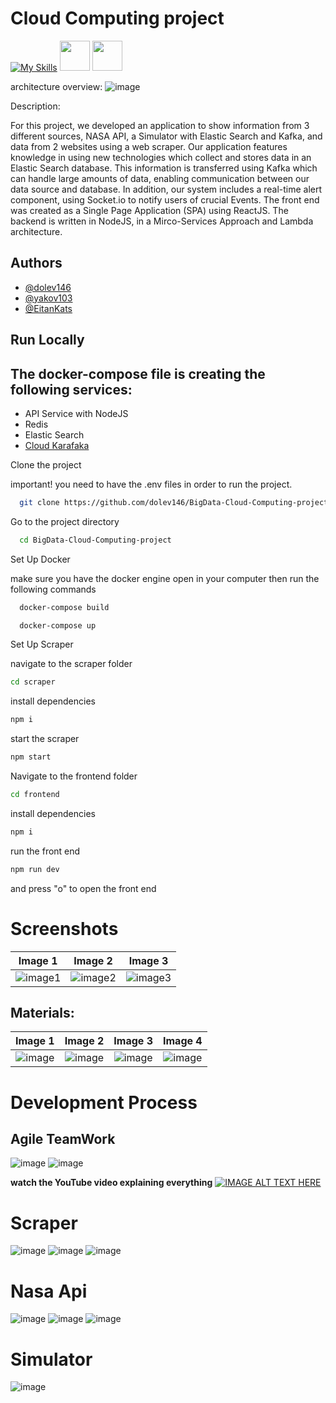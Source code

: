# Cloud Computing project

[![My Skills](https://skillicons.dev/icons?i=docker,express,redis,vite,kafka,emotion,nodejs,react,js,html,css)](https://skillicons.dev)
<img height=48 src="https://user-images.githubusercontent.com/25181517/183569191-f32cdf03-673f-4ae3-809b-3a8b376bb8a2.png" />
<img height=48 src="https://github.com/marwin1991/profile-technology-icons/assets/136815194/ab742751-b55b-43d7-8f49-9a67e293f67c" />

architecture overview: 
![image](https://github.com/dolev146/BigData-Cloud-Computing-project/assets/62290677/cd25b6aa-6c47-4a61-ad89-cb683579f34a)




Description:

For this project, we developed an application to show information from 3 different sources, NASA API, a Simulator with Elastic Search and Kafka, and data from 2 websites using a web scraper. Our application features knowledge in using new technologies which collect and stores data in an Elastic Search database. This information is transferred using Kafka which can handle large amounts of data, enabling communication between our data source and database. In addition, our system includes a real-time alert component, using Socket.io to notify users of crucial Events. The front end was created as a Single Page Application (SPA) using ReactJS.
The backend is written in NodeJS, in a Mirco-Services Approach and Lambda architecture.

## Authors

- [@dolev146](https://www.github.com/dolev146)
- [@yakov103](https://www.github.com/yakov103)
- [@EitanKats](https://www.github.com/EitanKats)

## Run Locally

## The docker-compose file is creating the following services:
- API Service with NodeJS
- Redis
- Elastic Search
- [Cloud Karafaka](https://www.cloudkarafka.com/)  


Clone the project

important!
you need to have the .env files in order to run the project.

```bash
  git clone https://github.com/dolev146/BigData-Cloud-Computing-project.git
```

Go to the project directory

```bash
  cd BigData-Cloud-Computing-project
```

Set Up Docker

make sure you have the docker engine open in your computer
then run the following commands

```bash
  docker-compose build
```

```bash
  docker-compose up
```

Set Up Scraper

navigate to the scraper folder
```bash
cd scraper
```

install dependencies
```bash
npm i
```

start the scraper
```bash
npm start
```

Navigate to the frontend folder
```bash
cd frontend
```
install dependencies
```bash
npm i
```
run the front end
```bash
npm run dev
```
and press "o" to open the front end


# Screenshots

| Image 1 | Image 2 | Image 3 |
| :---: | :---: | :---: |
| ![image1](https://github.com/dolev146/BigData-Cloud-Computing-project/assets/62290677/2b1bc519-4332-4a7e-b90e-dc6cae9dd374) | ![image2](https://github.com/dolev146/BigData-Cloud-Computing-project/assets/62290677/a2c44652-def5-42ce-a632-b7e8e99b4e81) | ![image3](https://github.com/dolev146/BigData-Cloud-Computing-project/assets/62290677/146a8db8-bd5e-4ff7-9070-429cc5764d23) |

## Materials:

| Image 1 | Image 2 | Image 3 | Image 4 |
|:-------:|:-------:|:-------:|:-------:|
| ![image](https://github.com/dolev146/BigData-Cloud-Computing-project/assets/62290677/be28092c-3af9-4eeb-b0ef-eee5adf21c50) | ![image](https://github.com/dolev146/BigData-Cloud-Computing-project/assets/62290677/955509e3-8d11-45ef-98ca-5d29e636c465) | ![image](https://github.com/dolev146/BigData-Cloud-Computing-project/assets/62290677/130de69f-82dd-44b8-b5c5-d927fc7fce1b) | ![image](https://github.com/dolev146/BigData-Cloud-Computing-project/assets/62290677/e3a440e5-ec1c-4b30-9c1e-99c7331c6969) |
# Development Process

## Agile TeamWork

![image](https://github.com/dolev146/BigData-Cloud-Computing-project/assets/62290677/a4d6c76e-693b-4ad6-91be-0659574d6aaa)
![image](https://github.com/dolev146/BigData-Cloud-Computing-project/assets/62290677/2e7aaa44-1f48-48fe-a627-87c42e482d14)

**watch the YouTube video explaining everything**
[![IMAGE ALT TEXT HERE](https://github.com/dolev146/BigData-Cloud-Computing-project/assets/62290677/583354d0-f1f0-4714-8f2a-6e606499d689)](https://www.youtube.com/watch?v=UYEudRh2xv8&ab_channel=HanotzTv)

 

# Scraper
![image](https://github.com/dolev146/BigData-Cloud-Computing-project/assets/62290677/3e1d461c-69bd-4bd1-a265-c456b7ce110e)
![image](https://github.com/dolev146/BigData-Cloud-Computing-project/assets/62290677/80f65c98-4886-4b22-91e9-beb974435dba)
![image](https://github.com/dolev146/BigData-Cloud-Computing-project/assets/62290677/1e298207-e109-41a2-878e-189fa3723efe)

# Nasa Api

![image](https://github.com/dolev146/BigData-Cloud-Computing-project/assets/62290677/832f8638-8787-4371-bb44-b6c79f43bde9)
![image](https://github.com/dolev146/BigData-Cloud-Computing-project/assets/62290677/49bf1760-382f-4f33-be3e-e86c25b87e9f)
![image](https://github.com/dolev146/BigData-Cloud-Computing-project/assets/62290677/b152db3f-e338-44dc-bd05-47573e1d652b)

# Simulator

![image](https://github.com/dolev146/BigData-Cloud-Computing-project/assets/62290677/f9a1f472-c7da-49d6-9ece-9df612899df0)

































